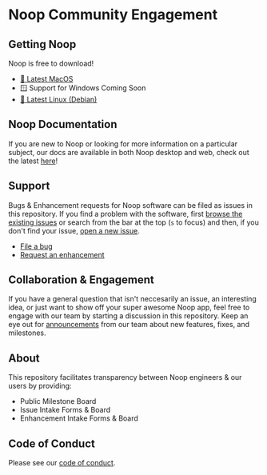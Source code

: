 # Noop Community Engagement

## Getting Noop

Noop is free to download!

- [🍎 Latest MacOS](https://download.noop.dev/desktop/latest-mac.dmg)
- :window: Support for Windows Coming Soon
- [🐧 Latest Linux (Debian)](https://download.noop.dev/desktop/latest-linux.deb)

## Noop Documentation

If you are new to Noop or looking for more information on a particular subject, our docs are available in both Noop desktop and web, check out the latest [here](https://noop.app/learn)!

## Support

Bugs & Enhancement requests for Noop software can be filed as issues in this repository. If you find a problem with the software, first [browse the existing issues](https://github.com/noop-inc/community/issues) or search from the bar at the top (`s` to focus) and then, if you don't find your issue, [open a new issue](https://github.com/noop-inc/community/issues/new).

- [File a bug](https://github.com/noop-inc/engagement/issues/new?assignees=noop-cloud%2Fnoop&labels=bug%2Ctriage&template=bug.yaml&title=%5BBug%5D%3A+)
- [Request an enhancement](https://github.com/noop-inc/engagement/issues/new?assignees=noop-cloud%2Fnoop&labels=enhancement%2Cfeature%2Creview&template=feature.yaml&title=%5BFeature%5D%3A+)

## Collaboration & Engagement

If you have a general question that isn't neccesarily an issue, an interesting idea, or just want to show off your super awesome Noop app, feel free to engage with our team by starting a discussion in this repository. Keep an eye out for [announcements](https://github.com/noop-inc/community/discussions/categories/announcements) from our team about new features, fixes, and milestones.

## About

This repository facilitates transparency between Noop engineers & our users by providing:

- Public Milestone Board
- Issue Intake Forms & Board
- Enhancement Intake Forms & Board

## Code of Conduct

Please see our [code of conduct](./CODE-OF-CONDUCT.md).
